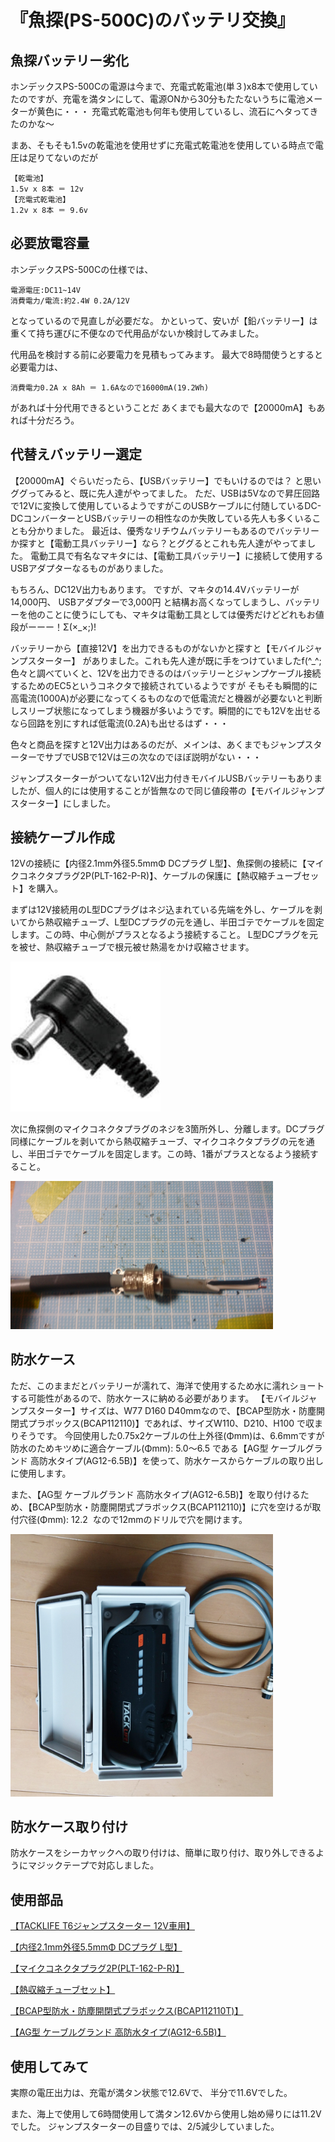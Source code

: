 # 『魚探(PS-500C)のバッテリ交換』

## 魚探バッテリー劣化

ホンデックスPS-500Cの電源は今まで、充電式乾電池(単３)x8本で使用していたのですが、充電を満タンにして、電源ONから30分もたたないうちに電池メーターが黄色に・・・
充電式乾電池も何年も使用しているし、流石にヘタってきたのかな～

まあ、そもそも1.5vの乾電池を使用せずに充電式乾電池を使用している時点で電圧は足りてないのだが

```
【乾電池】
1.5v x 8本 ＝ 12v
【充電式乾電池】
1.2v x 8本 ＝ 9.6v
```

## 必要放電容量

ホンデックスPS-500Cの仕様では、

```
電源電圧:DC11~14V
消費電力/電流:約2.4W 0.2A/12V
```

となっているので見直しが必要だな。
かといって、安いが【鉛バッテリー】は重くて持ち運びに不便なので代用品がないか検討してみました。

代用品を検討する前に必要電力を見積もってみます。
最大で8時間使うとすると必要電力は、

```
消費電力0.2A x 8Ah ＝ 1.6Aなので16000mA(19.2Wh)
```

があれば十分代用できるということだ
あくまでも最大なので【20000mA】もあれば十分だろう。

## 代替えバッテリー選定

【20000mA】ぐらいだったら、【USBバッテリー】でもいけるのでは？
と思いググってみると、既に先人達がやってました。
ただ、USBは5Vなので昇圧回路で12Vに変換して使用しているようですがこのUSBケーブルに付随しているDC-DCコンバーターとUSBバッテリーの相性なのか失敗している先人も多くいることも分かりました。
最近は、優秀なリチウムバッテリーもあるのでバッテリーか探すと【電動工具バッテリー】なら？とググるとこれも先人達がやってました。
電動工具で有名なマキタには、【電動工具バッテリー】に接続して使用するUSBアダプターなるものがありました。

もちろん、DC12V出力もあります。
ですが、マキタの14.4Vバッテリーが14,000円、
USBアダプターで3,000円
と結構お高くなってしまうし、バッテリーを他のことに使うにしても、マキタは電動工具としては優秀だけどどれもお値段がーーー！Σ(×_×;)!

バッテリーから【直接12V】を出力できるものがないかと探すと【モバイルジャンプスターター】
がありました。これも先人達が既に手をつけていましたf(^_^;
色々と調べていくと、12Vを出力できるのはバッテリーとジャンプケーブル接続するためのEC5というコネクタで接続されているようですが
そもそも瞬間的に高電流(1000A)が必要になってくるものなので低電流だと機器が必要ないと判断しスリーブ状態になってしまう機器が多いようです。瞬間的にでも12Vを出せるなら回路を別にすれば低電流(0.2A)も出せるはず・・・

色々と商品を探すと12V出力はあるのだが、メインは、あくまでもジャンプスターターでサブでUSBで12Vは三の次なのでほぼ説明がない・・・

ジャンプスターターがついてない12V出力付きモバイルUSBバッテリーもありましたが、個人的には使用することが皆無なので同じ値段帯の【モバイルジャンプスターター】にしました。



## 接続ケーブル作成

12Vの接続に【内径2.1mm外径5.5mmΦ DCプラグ L型】、魚探側の接続に【マイクコネクタプラグ2P(PLT-162-P-R)】、ケーブルの保護に【熱収縮チューブセット】を購入。

まずは12V接続用のL型DCプラグはネジ込まれている先端を外し、ケーブルを剥いてから熱収縮チューブ、L型DCプラグの元を通し、半田ゴテでケーブルを固定します。この時、中心側がプラスとなるよう接続すること。
L型DCプラグを元を被せ、熱収縮チューブで根元被せ熱湯をかけ収縮させます。

<img src="https://raw.githubusercontent.com/legitwhiz/legitwhiz.github.io/master/technology_memo/images/tmp/DCplug_L.jpg" width="240">


次に魚探側のマイクコネクタプラグのネジを3箇所外し、分離します。DCプラグ同様にケーブルを剥いてから熱収縮チューブ、マイクコネクタプラグの元を通し、半田ゴテでケーブルを固定します。この時、1番がプラスとなるよう接続すること。



<img src="https://raw.githubusercontent.com/legitwhiz/legitwhiz.github.io/master/technology_memo/images/tmp/IMG_20200713_085121_064.jpg" width="420">



## 防水ケース

ただ、このままだとバッテリーが濡れて、海洋で使用するため水に濡れショートする可能性があるので、防水ケースに納める必要があります。
【モバイルジャンプスターター】サイズは、W77 D160 D40mmなので、【BCAP型防水・防塵開閉式プラボックス(BCAP112110)】であれば、サイズW110、D210、H100 で収まりそうです。
今回使用した0.75x2ケーブルの仕上外径(Φmm)は、6.6mmですが防水のためキツめに適合ケーブル(Φmm): 5.0～6.5 である【AG型 ケーブルグランド 高防水タイプ(AG12-6.5B)】を使って、防水ケースからケーブルの取り出しに使用します。

また、【AG型 ケーブルグランド 高防水タイプ(AG12-6.5B)】を取り付けるため、【BCAP型防水・防塵開閉式プラボックス(BCAP112110)】に穴を空けるが取付穴径(Φmm): 12.2  なので12mmのドリルで穴を開けます。

<img src="https://raw.githubusercontent.com/legitwhiz/legitwhiz.github.io/master/technology_memo/images/tmp/IMG_20200713_085021_818.jpg" width="420">



## 防水ケース取り付け

防水ケースをシーカヤックへの取り付けは、簡単に取り付け、取り外しできるようにマジックテープで対応しました。



## 使用部品

[【TACKLIFE T6ジャンプスターター 12V車用】]([https://www.amazon.co.jp/your-orders/pop/ref=ppx_yo_mob_b_pop?_encoding=UTF8&gen=canonical&lineItemId=mjmkpwiqtqmvtw&orderId=503-0831718-9071814&packageId=1&returnSummaryId=&returnUnitIndices=&returnUnitMappingId=&shipmentId=D28Ym38gD)

[【内径2.1mm外径5.5mmΦ DCプラグ L型】](https://www.monotaro.com/p/7592/9192/)

[【マイクコネクタプラグ2P(PLT-162-P-R)】](https://www.sengoku.co.jp/mod/sgk_cart/detail.php?code=EEHD-4RHS)

[【熱収縮チューブセット】](https://www.marutsu.co.jp/pc/i/165549/)

[【BCAP型防水・防塵開閉式プラボックス(BCAP112110T)】](https://www.monotaro.com/p/8821/7281/)

[【AG型 ケーブルグランド 高防水タイプ(AG12-6.5B)】](https://www.monotaro.com/p/8836/4613/)



## 使用してみて
実際の電圧出力は、充電が満タン状態で12.6Vで、
半分で11.6Vでした。

また、海上で使用して6時間使用して満タン12.6Vから使用し始め帰りには11.2Vでした。
ジャンプスターターの目盛りでは、2/5減少していました。